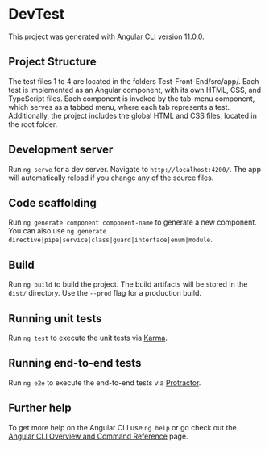 # DevTest

This project was generated with [Angular CLI](https://github.com/angular/angular-cli) version 11.0.0.

## Project Structure

The test files 1 to 4 are located in the folders Test-Front-End/src/app/. Each test is implemented as an Angular component, with its own HTML, CSS, and TypeScript files. Each component is invoked by the tab-menu component, which serves as a tabbed menu, where each tab represents a test. Additionally, the project includes the global HTML and CSS files, located in the root folder.

## Development server

Run `ng serve` for a dev server. Navigate to `http://localhost:4200/`. The app will automatically reload if you change any of the source files.

## Code scaffolding

Run `ng generate component component-name` to generate a new component. You can also use `ng generate directive|pipe|service|class|guard|interface|enum|module`.

## Build

Run `ng build` to build the project. The build artifacts will be stored in the `dist/` directory. Use the `--prod` flag for a production build.

## Running unit tests

Run `ng test` to execute the unit tests via [Karma](https://karma-runner.github.io).

## Running end-to-end tests

Run `ng e2e` to execute the end-to-end tests via [Protractor](http://www.protractortest.org/).

## Further help

To get more help on the Angular CLI use `ng help` or go check out the [Angular CLI Overview and Command Reference](https://angular.io/cli) page.
